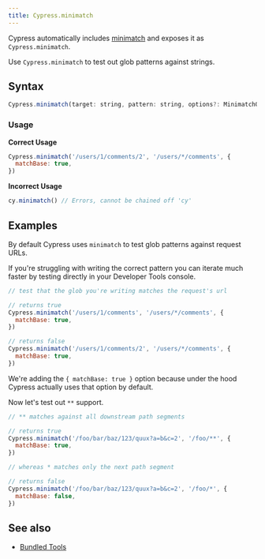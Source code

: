 ```yaml
---
title: Cypress.minimatch
---
```


Cypress automatically includes [minimatch](https://github.com/isaacs/minimatch)
and exposes it as `Cypress.minimatch`.

Use `Cypress.minimatch` to test out glob patterns against strings.

## Syntax

```javascript
Cypress.minimatch(target: string, pattern: string, options?: MinimatchOptions);
```

### Usage

**<Icon name="check-circle" color="green"/> Correct Usage**

```javascript
Cypress.minimatch('/users/1/comments/2', '/users/*/comments', {
  matchBase: true,
})
```

**<Icon name="exclamation-triangle" color="red"/> Incorrect Usage**

```javascript
cy.minimatch() // Errors, cannot be chained off 'cy'
```

## Examples

By default Cypress uses `minimatch` to test glob patterns against request URLs.

If you're struggling with writing the correct pattern you can iterate much
faster by testing directly in your Developer Tools console.

```javascript
// test that the glob you're writing matches the request's url

// returns true
Cypress.minimatch('/users/1/comments', '/users/*/comments', {
  matchBase: true,
})

// returns false
Cypress.minimatch('/users/1/comments/2', '/users/*/comments', {
  matchBase: true,
})
```

We're adding the `{ matchBase: true }` option because under the hood Cypress
actually uses that option by default.

Now let's test out `**` support.

```javascript
// ** matches against all downstream path segments

// returns true
Cypress.minimatch('/foo/bar/baz/123/quux?a=b&c=2', '/foo/**', {
  matchBase: true,
})

// whereas * matches only the next path segment

// returns false
Cypress.minimatch('/foo/bar/baz/123/quux?a=b&c=2', '/foo/*', {
  matchBase: false,
})
```

## See also

- [Bundled Tools](/guides/references/bundled-tools)
